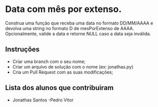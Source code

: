 # Data com mês por extenso. 
Construa uma função que receba uma data no formato DD/MM/AAAA e devolva uma string no formato D de mesPorExtenso de AAAA. Opcionalmente, valide a data e retorne NULL caso a data seja inválida.

## Instruções
- Criar uma branch com o seu nome;
- Criar um arquivo de solução com o nome (ex: jonathas.py)
- Cria um Pull Request com as suas modificações;

## Lista dos alunos que contribuiram
- Jonathas Santos
-Pedro Vitor 
